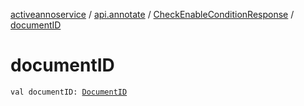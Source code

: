 [activeannoservice](../../index.md) / [api.annotate](../index.md) / [CheckEnableConditionResponse](index.md) / [documentID](./document-i-d.md)

# documentID

`val documentID: `[`DocumentID`](../../document/-document-i-d.md)